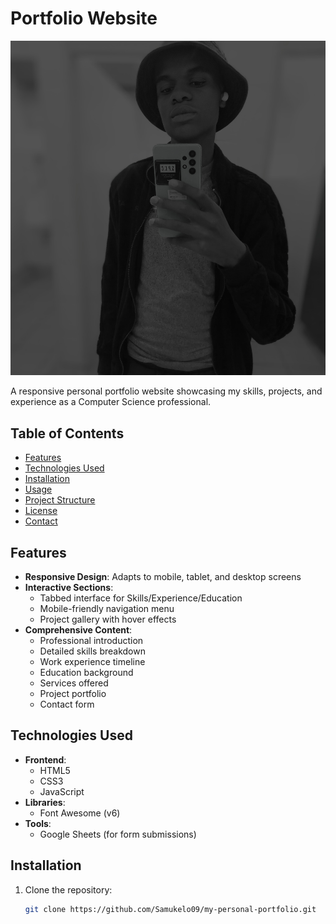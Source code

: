 # Portfolio Website

![Portfolio Screenshot](images/about.jpg) <!-- Add a screenshot if available -->

A responsive personal portfolio website showcasing my skills, projects, and experience as a Computer Science professional.

## Table of Contents
- [Features](#features)
- [Technologies Used](#technologies-used)
- [Installation](#installation)
- [Usage](#usage)
- [Project Structure](#project-structure)
- [License](#license)
- [Contact](#contact)

## Features

- **Responsive Design**: Adapts to mobile, tablet, and desktop screens
- **Interactive Sections**:
  - Tabbed interface for Skills/Experience/Education
  - Mobile-friendly navigation menu
  - Project gallery with hover effects
- **Comprehensive Content**:
  - Professional introduction
  - Detailed skills breakdown
  - Work experience timeline
  - Education background
  - Services offered
  - Project portfolio
  - Contact form

## Technologies Used

- **Frontend**:
  - HTML5
  - CSS3
  - JavaScript
- **Libraries**:
  - Font Awesome (v6)
- **Tools**:
  - Google Sheets (for form submissions)

## Installation

1. Clone the repository:
   ```bash
   git clone https://github.com/Samukelo09/my-personal-portfolio.git
